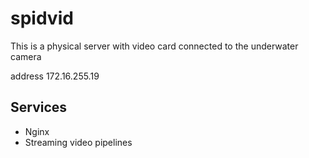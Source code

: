 # spidvid

This is a physical server with video card connected to the underwater camera 

address 172.16.255.19

## Services

  * Nginx
  * Streaming video pipelines

